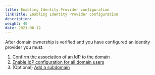 ```yaml
---
title: Enabling Identity Provider configuration
linkTitle: Enabling Identity Provider configuration
description: 
weight: 40
date: 2021-08-12
---
```


After domain ownership is verified and you have configured an identity provider you must:

1. [Confirm the association of an IdP to the domain](/docs/management_guide/configuring_and_managing_identity_providers_idps/enabling_the_identity_provider_configuration/confirming_the_association_of_an_idp_to_the_domain/)
2. [Enable IdP configuration for all domain users](/docs/management_guide/configuring_and_managing_identity_providers_idps/enabling_the_identity_provider_configuration/enabling_idp_configuration_for_all_domain_users/)
3. (Optional) [Add a subdomain](/docs/management_guide/configuring_and_managing_identity_providers_idps/managing_domains/adding_a_subdomain/)
